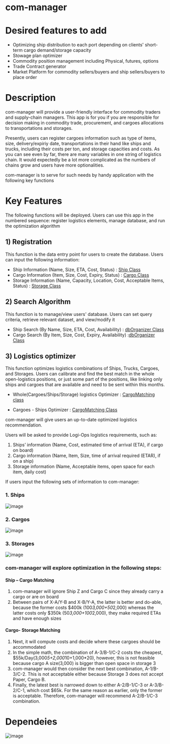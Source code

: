 # com-manager

# Desired features to add
 - Optimizing ship distribution to each port depending on clients' short-term cargo demand/storage capacity
 - Stowage plan optimizer
 - Commodity position management including Physical, futures, options
 - Trade Contract generator
 - Market Platform for commodity sellers/buyers and ship sellers/buyers to place order

# Description
com-manager will provide a user-friendly interface for commodity traders and supply-chain managers. This app is for you if you are responsible for decision making in commodity trade, procurement, and cargoes allocations to transportations and storages.

Presently, users can register cargoes information such as type of items, size, delivery/expiriy date, transportations in their hand like ships and trucks, including their costs per ton, and storage capacities and costs. 
As you can see even by far, there are many variables in one string of logistics chain. 
It would expectedly be a lot more complicated as the numbers of chains grow and users have more optionalities.

com-manager is to serve for such needs by handy application with the following key functions

# Key Features
The following functions will be deployed. Users can use this app in the numbered sequence: register logistics elements, manage database, and run the optimization algorithm 

## 1) Registration 
   This function is the data entry point for users to create the database. Users can input the following information:
   - Ship Information (Name, Size, ETA, Cost, Status) : [Ship Class](https://github.com/Snafkin547/logi-ops/blob/351918292e8e8bc30a5e5a9aff9a3ebb563af90d/src/cpw/Ship.java#L3)
   - Cargo Information (Item, Size, Cost, Expiry, Status) : [Cargo Class](https://github.com/Snafkin547/logi-ops/blob/351918292e8e8bc30a5e5a9aff9a3ebb563af90d/src/cpw/Cargo.java#L3)
   - Storage Information (Name, Capacity, Location, Cost, Acceptable Items, Status) : [Storage Class](https://github.com/Snafkin547/logi-ops/blob/483f990c4fe8cda8742c8a2769e04768cf147e8b/src/cpw/Storage.java#L6)

## 2) Search Algorithm
   This function is to manage/view users' database. Users can set query criteria, retrieve relevant dataset, and view/modify it
   - Ship Search (By Name, Size, ETA, Cost, Availability) : [dbOrganizer Class](https://github.com/Snafkin547/logi-ops/blob/351918292e8e8bc30a5e5a9aff9a3ebb563af90d/src/cpw/dbOrganizer.java#L5)
   - Cargo Search (By Item, Size, Cost, Expiry, Availability) :[dbOrganizer Class](https://github.com/Snafkin547/logi-ops/blob/4b18dd5785d1c90119b4a63ee7cc39aa05a294bd/src/cpw/dbOrganizer.java#L30)

##  3) Logistics optimizer
   This function optimizes logistics combinations of Ships, Trucks, Cargoes, and Storages. Users can calibrate and find the best match in the whole open-logistics positions, or just some part of the positions, like linking only ships and cargoes that are available and need to be sent within this months.
   
   - Whole(Cargoes/Ships/Storage) logistics Optimizer : [CargoMatching class](https://github.com/Snafkin547/logi-ops/blob/4b18dd5785d1c90119b4a63ee7cc39aa05a294bd/src/cpw/CargoMatching.java#L324)

   - Cargoes - Ships Optimizer : [CargoMatching Class](https://github.com/Snafkin547/logi-ops/blob/351918292e8e8bc30a5e5a9aff9a3ebb563af90d/src/cpw/CargoMatching.java#L6)

com-manager will give users an up-to-date optimized logistics recommendation.

Users will be asked to provide Logi-Ops logistics requirements, such as:
1.	Ships’ information (Name, Cost, estimated time of arrival (ETA), if cargo on board)
2.	Cargo information (Name, Item, Size, time of arrival required (ETAR), if on a ship)
3.	Storage information (Name, Acceptable items, open space for each item, daily cost)

If users input the following sets of information to com-manager:
### 1.	Ships 

 ![image](https://user-images.githubusercontent.com/62607343/138567937-00f9dbe8-d401-48bc-840e-d6cc4deb23a1.png)

### 2.	Cargos 

 ![image](https://user-images.githubusercontent.com/62607343/138567938-4967d352-14c3-46ce-a9f1-cd4a6fe57955.png)

### 3.	Storages

 ![image](https://user-images.githubusercontent.com/62607343/138567943-f0dd6799-762f-44af-b3aa-c35c3eb596dc.png)


### com-manager will explore optimization in the following steps:

#### Ship – Cargo Matching
1.	com-manager will ignore Ship Z and Cargo C since they already carry a cargo or are on board 
2.	Between pairs of X-A/Y-B and X-B/Y-A, the latter is better and do-able, because the former costs $400k (100*3,000+50*2,000) whereas the latter costs only $350k (50*3,000+100*2,000), they make required ETAs and have enough sizes

#### Cargo- Storage Matching
1.	Next, it will compute costs and decide where these cargoes should be accommodated
2.	In the simple math, the combination of A-3/B-1/C-2 costs the cheapest, $55k/Day(3,000*5+2,000*10+1,000*20), however, this is not feasible because cargo A size(3,000) is bigger than open space in storage 3
3.	com-manager would then consider the next best combination, A-1/B-3/C-2. This is not acceptable either because Storage 3 does not accept Paper, Cargo B. 
4.	Finally, the latest best is narrowed down to either A-2/B-1/C-3 or A-3/B-2/C-1, which cost $65k. For the same reason as earlier, only the former is acceptable. Therefore, com-manager will recommend A-2/B-1/C-3 combination.

# Dependeies
![image](https://user-images.githubusercontent.com/62607343/138567911-b0a29e05-cbf4-4476-baf2-9b000f1658af.png)

